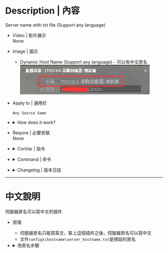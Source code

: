 # Description | 內容
Server name with txt file (Support any language)

* Video | 影片展示
<br/>None

* Image | 圖示
    * Dynamic Host Name (Support any language) - 可以有中文房名
    <br/>![smd_DynamicHostname_1](image/smd_DynamicHostname_1.jpg)

* Apply to | 適用於
    ```
    Any Source Game
    ```

* <details><summary>How does it work?</summary>

    1. Install and launch server, file ```configs\hostname\server_hostname_xxxxx.txt``` will be auto-generated
        * ```xxxxx``` is server port
    2. Modify file
        ```php
        [TS] CS:S 混戰伺服器-測試服
        ```
    3. Write down plugin convar in cfg/server.cfg
        ```php
        //League notice displayed on server name (Empty=Disable)
        smd_current_mode "Zombie mod"
        ```
    4. The Server name will change on map change or server restart
        ```php
        [TS] CS:S 混戰伺服器-測試服 (Zombie mod)
        ```
        ![smd_DynamicHostname_2](image/smd_DynamicHostname_2.jpg)
</details>

* Require | 必要安裝
<br/>None

* <details><summary>ConVar | 指令</summary>

    * No cfg generated
        ```php
        // Text displayed after server name
        smd_current_mode ""
        ```
</details>

* <details><summary>Command | 命令</summary>

    None
</details>

* <details><summary>Changelog | 版本日誌</summary>

    * v1.0 (2024-4-7)
        * Initial Release
</details>

- - - -
# 中文說明
伺服器房名可以寫中文的插件

* 原理
    * 伺服器房名只能寫英文，裝上這個插件之後，伺服器房名可以寫中文
    * 文件```configs\hostname\server_hostname.txt```是預設的房名

* <details><summary>改房名步驟</summary>

    1. 安裝插件後啟動伺服器，會自動產生文件 ```configs\hostname\server_hostname_xxxxxx.txt```
        * ```xxxxx```是伺服器的端口，也就是port
    
    2. 請打開並輸入房名 (可以寫中文)
        ```php
        [TS] CS:S 混戰伺服器-測試服
        ```

    3. 插件的指令寫入 cfg/server.cfg
        ```php
        //房名之後的模式介紹，不可以寫中文 (可以留白不寫)
        smd_current_mode "Zombie mod"
        ```
        
    4. 等待伺服器重啟或換圖之後，房名會變成
        ```php
        [TS] CS:S 混戰伺服器-測試服 (Zombie mod)
        ```
        ![smd_DynamicHostname_2](image/smd_DynamicHostname_2.jpg)
</details>